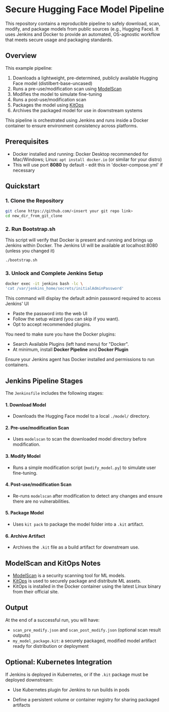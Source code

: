 # Secure Hugging Face Model Pipeline
This repository contains a reproducible pipeline to safely download, scan, modify, and package models from public sources (e.g., Hugging Face). It uses Jenkins and Docker to provide an automated, OS-agnostic workflow that meets secure usage and packaging standards.

## Overview
This example pipeline:
1. Downloads a lightweight, pre-determined, publicly available Hugging Face model (distilbert-base-uncased)
2. Runs a pre-use/modification scan using [ModelScan](https://pypi.org/project/modelscan/)
3. Modifies the model to simulate fine-tuning
4. Runs a post-use/modification scan
5. Packages the model using [KitOps](https://kitops.org)
6. Archives the packaged model for use in downstream systems

This pipeline is orchestrated using Jenkins and runs inside a Docker container to ensure environment consistency across platforms.

## Prerequisites
- Docker installed and running: Docker Desktop recommended for Mac/Windows; Linux: `apt install docker.io` (or similar for your distro) 
- This will use port **8080** by default - edit this in 'docker-compose.yml' if necessary

## Quickstart
### 1. Clone the Repository
```bash
git clone https://github.com/<insert your git repo link>
cd new_dir_from_git_clone
```
### 2. Run Bootstrap.sh
This script will verify that Docker is present and running and brings up Jenkins within Docker. The Jenkins UI will be available at localhost:8080 (unless you changed it)
```bash
./bootstrap.sh
```
### 3. Unlock and Complete Jenkins Setup
```bash
docker exec -it jenkins bash -lc \
'cat /var/jenkins_home/secrets/initialAdminPassword'
```
This command will display the default admin password required to access Jenkins' UI
- Paste the password into the web UI
- Follow the setup wizard (you can skip if you want). 
- Opt to accept recommended plugins. 


You need to make sure you have the Docker plugins:
- Search Available Plugins (left hand menu) for "Docker".
- At minimum, install **Docker Pipeline** and **Docker Plugin**

Ensure your Jenkins agent has Docker installed and permissions to run containers.

## Jenkins Pipeline Stages 
The `Jenkinsfile` includes the following stages:

#### 1. Download Model
- Downloads the Hugging Face model to a local `./model/` directory.

#### 2. Pre-use/modification Scan
- Uses `modelscan` to scan the downloaded model directory before modification.

#### 3. Modify Model
- Runs a simple modification script (`modify_model.py`) to simulate user fine-tuning.

#### 4. Post-use/modification Scan
- Re-runs `modelscan` after modification to detect any changes and ensure there are no vulnerabilities.

#### 5. Package Model
- Uses `kit pack` to package the model folder into a `.kit` artifact.

#### 6. Archive Artifact
- Archives the `.kit` file as a build artifact for downstream use.

## ModelScan and KitOps Notes
- [ModelScan](https://pypi.org/project/modelscan/) is a security scanning tool for ML models.
- [KitOps](https://kitops.org) is used to securely package and distribute ML assets.
- KitOps is installed in the Docker container using the latest Linux binary from their official site.

## Output
At the end of a successful run, you will have:
- `scan_pre_modify.json` and `scan_post_modify.json` (optional scan result outputs)
- `my_model_package.kit`: a securely packaged, modified model artifact ready for distribution or deployment

## Optional: Kubernetes Integration
If Jenkins is deployed in Kubernetes, or if the `.kit` package must be deployed downstream:
- Use Kubernetes plugin for Jenkins to run builds in pods

- Define a persistent volume or container registry for sharing packaged artifacts